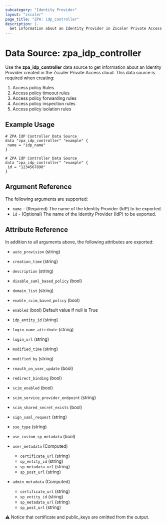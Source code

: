 ```yaml
---
subcategory: "Identity Provider"
layout: "zscaler"
page_title: "ZPA: idp_controller"
description: |-
  Get information about an Identity Provider in Zscaler Private Access cloud.
---
```


# Data Source: zpa_idp_controller

Use the **zpa_idp_controller** data source to get information about an Identity Provider created in the Zscaler Private Access cloud. This data source is required when creating:

1. Access policy Rules
2. Access policy timeout rules
3. Access policy forwarding rules
4. Access policy inspection rules
5. Access policy isolation rules

## Example Usage

```hcl
# ZPA IdP Controller Data Source
data "zpa_idp_controller" "example" {
 name = "idp_name"
}
```

```hcl
# ZPA IdP Controller Data Source
data "zpa_idp_controller" "example" {
 id = "1234567890"
}
```

## Argument Reference

The following arguments are supported:

* `name` - (Required) The name of the Identity Provider (IdP) to be exported.
* `id` - (Optional) The name of the Identity Provider (IdP) to be exported.

## Attribute Reference

In addition to all arguments above, the following attributes are exported:

* `auto_provision` (string)
* `creation_time` (string)
* `description` (string)
* `disable_saml_based_policy` (bool)
* `domain_list` (string)
* `enable_scim_based_policy` (bool)
* `enabled` (bool) Default value if null is True
* `idp_entity_id` (string)
* `login_name_attribute` (string)
* `login_url` (string)
* `modified_time` (string)
* `modified_by` (string)
* `reauth_on_user_update` (bool)
* `redirect_binding` (bool)
* `scim_enabled` (bool)
* `scim_service_provider_endpoint` (string)
* `scim_shared_secret_exists` (bool)
* `sign_saml_request` (string)
* `sso_type` (string)
* `use_custom_sp_metadata` (bool)

* `user_metadata` (Computed)
  * `certificate_url` (string)
  * `sp_entity_id` (string)
  * `sp_metadata_url` (string)
  * `sp_post_url` (string)

* `admin_metadata` (Computed)
  * `certificate_url` (string)
  * `sp_entity_id` (string)
  * `sp_metadata_url` (string)
  * `sp_post_url` (string)

:warning: Notice that certificate and public_keys are omitted from the output.
